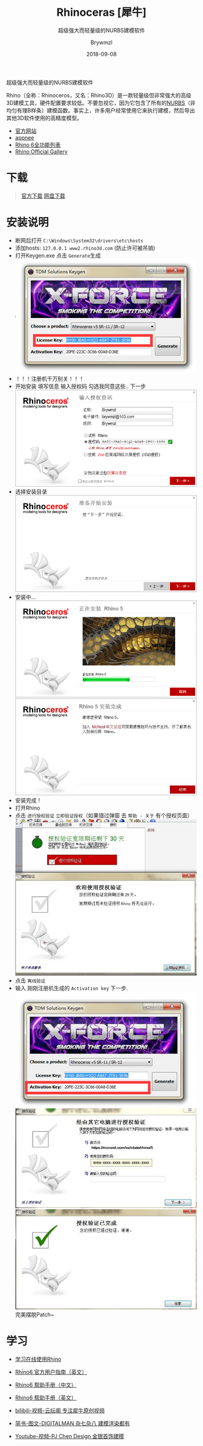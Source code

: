﻿---
layout:     post
title:      Rhinoceras [犀牛]
subtitle:   超级强大而轻量级的NURBS建模软件
date:       2018-09-08
author:     Brywmzl
header-img: img/Rhino/bg.jpg
catalog: true
tags: [Rhino,犀牛]
categories: [三维建模]
---
超级强大而轻量级的NURBS建模软件

<!--more-->

Rhino（全称：Rhinoceros，又名：Rhino3D）是一款轻量级但非常强大的高级3D建模工具，硬件配置要求较低。不要忽视它，因为它包含了所有的[NURBS](https://www.rhino3d.com/cn/nurbs)（非均匀有理B样条）建模函数。事实上，许多用户经常使用它来执行建模，然后导出其他3D软件使用的高精度模型。

* [官方网站](https://www.rhino3d.com/)  
* [appnee](http://appnee.com/rhino/)  
* [Rhino 6全功能列表](https://www.rhino3d.com/6/features)  
* [Rhino Official Gallery](https://www.rhino3d.com/gallery)  

# 下载
> [官方下载](https://www.rhino3d.com/cn/download/rhino/5/latest#)
> [网盘下载](https://pan.baidu.com/s/1eSxXRbG)

# 安装说明

* 断网后打开 `C:\Windows\System32\drivers\etc\hosts`  
* 添加hosts: `127.0.0.1 www2.rhino3d.com` (防止许可被吊销)  
* 打开Keygen.exe 点击 `Generate`生成  
![](/img/Rhino/1.png)
* ！！！注册机千万别关！！！
* 开始安装 填写信息 输入授权码 勾选我同意这些.. 下一步
![](/img/Rhino/2.png)
* 选择安装目录
![](/img/Rhino/3.png)
* 安装中…
![](/img/Rhino/4.png)
![](/img/Rhino/5.jpg)
* 安装完成！
* 打开Rhino
* 点击 `进行授权验证` `立即验证授权`（如果错过弹窗 去 `帮助 - 关于` 有个授权页面）
![](/img/Rhino/6.jpg)
* 点击 `离线验证`
* 输入 刚刚注册机生成的 `Activation key` 下一步.
![](/img/Rhino/7.png)
![](/img/Rhino/8.jpg)
![](/img/Rhino/9.jpg)
完美摆脱Patch~

# 学习

* [学习在线使用Rhino](https://www.rhino3d.com/tutorials)  
* [Rhino6 官方用户指南（英文）](http://docs.mcneel.com/rhino/6/usersguide/en-us/index.htm)  
* [Rhino6 帮助手册（中文）](https://docs.mcneel.com/rhino/6/help/zh-cn/index.htm)  
* [Rhino6 帮助手册（英文）](https://docs.mcneel.com/rhino/6/help/en-us/index.htm)  

* [bilibili-视频-云纭阁 专注犀牛原创视频](https://space.bilibili.com/33269791)
* [简书-图文-DIGITALMAN 杂七杂八 建模渲染都有](https://www.jianshu.com/u/70a05c15418f)
* [Youtube-视频-PJ Chen Design 金银首饰建模](https://www.youtube.com/channel/UCR3Dddx8nw4CYSkKmlvzXiA/videos)